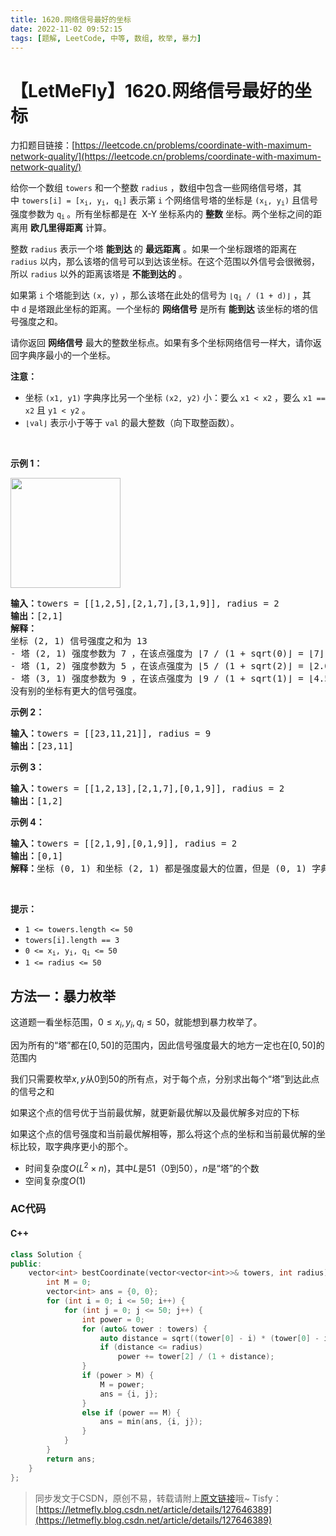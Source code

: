 ```yaml
---
title: 1620.网络信号最好的坐标
date: 2022-11-02 09:52:15
tags: [题解, LeetCode, 中等, 数组, 枚举, 暴力]
---
```


# 【LetMeFly】1620.网络信号最好的坐标

力扣题目链接：[https://leetcode.cn/problems/coordinate-with-maximum-network-quality/](https://leetcode.cn/problems/coordinate-with-maximum-network-quality/)

<p>给你一个数组 <code>towers</code> 和一个整数 <code>radius</code> ，数组中包含一些网络信号塔，其中 <code>towers[i] = [x<sub>i</sub>, y<sub>i</sub>, q<sub>i</sub>]</code> 表示第 <code>i</code> 个网络信号塔的坐标是 <code>(x<sub>i</sub>, y<sub>i</sub>)</code> 且信号强度参数为 <code>q<sub>i</sub></code><sub> </sub>。所有坐标都是在  X-Y 坐标系内的 <strong>整数</strong> 坐标。两个坐标之间的距离用 <strong>欧几里得距离</strong> 计算。</p>

<p>整数 <code>radius</code> 表示一个塔 <strong>能到达 </strong>的 <strong>最远距离</strong> 。如果一个坐标跟塔的距离在 <code>radius</code> 以内，那么该塔的信号可以到达该坐标。在这个范围以外信号会很微弱，所以 <code>radius</code> 以外的距离该塔是 <strong>不能到达的</strong> 。</p>

<p>如果第 <code>i</code> 个塔能到达 <code>(x, y)</code> ，那么该塔在此处的信号为 <code>⌊q<sub>i</sub> / (1 + d)⌋</code> ，其中 <code>d</code> 是塔跟此坐标的距离。一个坐标的 <b>网络信号</b> 是所有 <strong>能到达 </strong>该坐标的塔的信号强度之和。</p>

<p>请你返回 <strong>网络信号</strong> 最大的整数坐标点。如果有多个坐标网络信号一样大，请你返回字典序最小的一个坐标。</p>

<p><strong>注意：</strong></p>

<ul>
	<li>坐标 <code>(x1, y1)</code> 字典序比另一个坐标 <code>(x2, y2)</code> 小：要么 <code>x1 < x2</code> ，要么 <code>x1 == x2</code> 且 <code>y1 < y2</code> 。</li>
	<li><code>⌊val⌋</code> 表示小于等于 <code>val</code> 的最大整数（向下取整函数）。</li>
</ul>

<p> </p>

<p><strong>示例 1：</strong></p>
<img alt="" src="https://assets.leetcode-cn.com/aliyun-lc-upload/uploads/2020/10/17/untitled-diagram.png" style="width: 176px; height: 176px;" />
<pre>
<b>输入：</b>towers = [[1,2,5],[2,1,7],[3,1,9]], radius = 2
<b>输出：</b>[2,1]
<strong>解释：</strong>
坐标 (2, 1) 信号强度之和为 13
- 塔 (2, 1) 强度参数为 7 ，在该点强度为 ⌊7 / (1 + sqrt(0)⌋ = ⌊7⌋ = 7
- 塔 (1, 2) 强度参数为 5 ，在该点强度为 ⌊5 / (1 + sqrt(2)⌋ = ⌊2.07⌋ = 2
- 塔 (3, 1) 强度参数为 9 ，在该点强度为 ⌊9 / (1 + sqrt(1)⌋ = ⌊4.5⌋ = 4
没有别的坐标有更大的信号强度。</pre>

<p><strong>示例 2：</strong></p>

<pre>
<b>输入：</b>towers = [[23,11,21]], radius = 9
<b>输出：</b>[23,11]
</pre>

<p><strong>示例 3：</strong></p>

<pre>
<b>输入：</b>towers = [[1,2,13],[2,1,7],[0,1,9]], radius = 2
<b>输出：</b>[1,2]
</pre>

<p><strong>示例 4：</strong></p>

<pre>
<b>输入：</b>towers = [[2,1,9],[0,1,9]], radius = 2
<b>输出：</b>[0,1]
<strong>解释：</strong>坐标 (0, 1) 和坐标 (2, 1) 都是强度最大的位置，但是 (0, 1) 字典序更小。
</pre>

<p> </p>

<p><strong>提示：</strong></p>

<ul>
	<li><code>1 <= towers.length <= 50</code></li>
	<li><code>towers[i].length == 3</code></li>
	<li><code>0 <= x<sub>i</sub>, y<sub>i</sub>, q<sub>i</sub> <= 50</code></li>
	<li><code>1 <= radius <= 50</code></li>
</ul>


    
## 方法一：暴力枚举

这道题一看坐标范围，$0 \leq x_i, y_i, q_i \leq 50$，就能想到暴力枚举了。

因为所有的“塔”都在$[0, 50]$的范围内，因此信号强度最大的地方一定也在$[0, 50]$的范围内

我们只需要枚举$x, y$从$0$到$50$的所有点，对于每个点，分别求出每个“塔”到达此点的信号之和

如果这个点的信号优于当前最优解，就更新最优解以及最优解多对应的下标

如果这个点的信号强度和当前最优解相等，那么将这个点的坐标和当前最优解的坐标比较，取字典序更小的那个。

+ 时间复杂度$O(L^2\times n)$，其中$L$是$51$（$0$到$50$），$n$是“塔”的个数
+ 空间复杂度$O(1)$

### AC代码

#### C++

```cpp
class Solution {
public:
    vector<int> bestCoordinate(vector<vector<int>>& towers, int radius) {
        int M = 0;
        vector<int> ans = {0, 0};
        for (int i = 0; i <= 50; i++) {
            for (int j = 0; j <= 50; j++) {
                int power = 0;
                for (auto& tower : towers) {
                    auto distance = sqrt((tower[0] - i) * (tower[0] - i) + (tower[1] - j) * (tower[1] - j));
                    if (distance <= radius)
                        power += tower[2] / (1 + distance);
                }
                if (power > M) {
                    M = power;
                    ans = {i, j};
                }
                else if (power == M) {
                    ans = min(ans, {i, j});
                }
            }
        }
        return ans;
    }
};
```

> 同步发文于CSDN，原创不易，转载请附上[原文链接](https://leetcode.letmefly.xyz/2022/11/02/LeetCode%201620.%E7%BD%91%E7%BB%9C%E4%BF%A1%E5%8F%B7%E6%9C%80%E5%A5%BD%E7%9A%84%E5%9D%90%E6%A0%87/)哦~
> Tisfy：[https://letmefly.blog.csdn.net/article/details/127646389](https://letmefly.blog.csdn.net/article/details/127646389)
